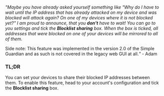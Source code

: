 _"Maybe you have already asked yourself something like "Why do I have to wait until the IP address that has already attacked on my device and was blocked will attack again? On one of my devices where it is not blocked yet?" I am proud to announce, that you **don't** have to wait! You can go to you settings and tick the **Blocklist sharing** box. When the box is ticked, all addresses that were blocked on one of your devices will be mirrored to all of them._

Side note: This feature was implemented in the version 2.0 of the Simple Guardian and as such is not covered in the legacy web GUI at all._"_ - Adam

### TL;DR

You can set your devices to share their blocked IP addresses between them. To enable this feature, head to your account's configuration and tick the **Blocklist sharing** box.